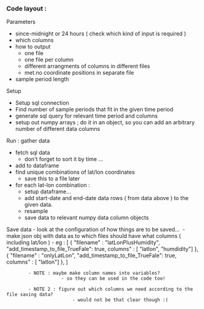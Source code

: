 

#### 



### Code layout : 

Parameters 
- since-midnight or 24 hours
( check which kind of input is required )
- which columns 
- how to output 
	- one file 
	- one file per column 
	- different arrangments of columns in different files
	- met.no coordinate positions in separate file
- sample period length 

Setup
- Setup sql connection 
- Find number of sample periods that fit in the given time period 
- generate sql query for relevant time period and columns
- setup out numpy arrays ; do it in an object, so you can add an arbitrary number of different data columns 

Run : gather data
- fetch sql data
	- don't forget to sort it by time … 
- add to dataframe 
- find unique combinations of lat/lon coordinates 
	- save this to a file later 
- for each lat-lon combination : 
	- setup dataframe… 
	- add start-date and end-date data rows ( from data above ) to the given data. 
	- resample 
	- save data to relevant numpy data column objects 

Save data 
	- look at the configuration of how things are to be saved… 
	- make json obj with data as to which files should have what columns ( including lat/lon )
		- eg : 
			[
				{ "filename" : "latLonPlusHumidity", "add_timestamp_to_file_TrueFale": true, columns" : [ "latlon", "humdidity"] }, 
				{ "filename" : "onlyLatLon", "add_timestamp_to_file_TrueFale": true, columns" : [ "latlon"] }, 
			]

			- NOTE : maybe make column names into variables? 
						- so they can be used in the code too! 

			- NOTE 2 : figure out which columns we need according to the file saving data? 
							- would not be that clear though :( 